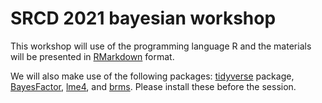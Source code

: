 # SRCD 2021 bayesian workshop

This workshop will use of the programming language R and the materials will be presented in [RMarkdown](https://rmarkdown.rstudio.com) format. 

We will also make use of the following packages: [tidyverse](https://www.tidyverse.org) package, [BayesFactor](https://richarddmorey.github.io/BayesFactor/), [lme4](https://cran.r-project.org/web/packages/lme4/index.html), and [brms](https://paul-buerkner.github.io/brms/). Please install these before the session.

